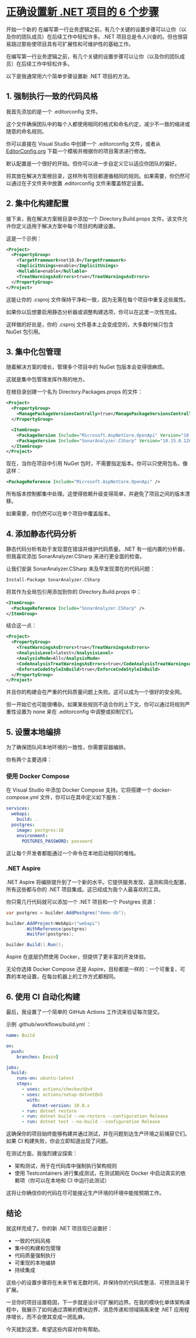# [正确设置新 .NET 项目的 6 个步骤](https://www.milanjovanovic.tech/blog/6-steps-for-setting-up-a-new-dotnet-project-the-right-way)

开始一个新的 在编写第一行业务逻辑之前，有几个关键的设置步骤可以让你（以及你的团队成员）在后续工作中轻松许多。.NET 项目总是令人兴奋的。但也很容易跳过那些使项目具有可扩展性和可维护性的基础工作。

在编写第一行业务逻辑之前，有几个关键的设置步骤可以让你（以及你的团队成员）在后续工作中轻松许多。

以下是我通常用六个简单步骤设置新 .NET 项目的方法。

## 1. 强制执行一致的代码风格

我首先添加的是一个 .editorconfig 文件。

这个文件确保团队中的每个人都使用相同的格式和命名约定，减少不一致的缩进或随意的命名规则。

你可以直接在 Visual Studio 中创建一个 .editorconfig 文件，或者从 [EditorConfig.org](https://editorconfig.org/) 下载一个模板并根据你的项目需求进行修改。

默认配置是一个很好的开始。但你可以进一步自定义它以适应你团队的偏好。

将其放在解决方案根目录，这样所有项目都遵循相同的规则。如果需要，你仍然可以通过在子文件夹中放置 .editorconfig 文件来覆盖特定设置。

## 2. 集中化构建配置

接下来，我在解决方案根目录中添加一个 Directory.Build.props 文件。该文件允许你定义适用于解决方案中每个项目的构建设置。

这是一个示例：

```xml
<Project>
  <PropertyGroup>
    <TargetFramework>net10.0</TargetFramework>
    <ImplicitUsings>enable</ImplicitUsings>
    <Nullable>enable</Nullable>
    <TreatWarningsAsErrors>true</TreatWarningsAsErrors>
  </PropertyGroup>
</Project>
```

这能让你的 .csproj 文件保持干净和一致，因为无需在每个项目中重复这些属性。

如果你以后想要启用静态分析器或调整构建选项，你可以在这里一次性完成。

这样做的好处是，你的 .csproj 文件基本上会变成空的，大多数时候只包含 NuGet 包引用。

## 3. 集中化包管理

随着解决方案的增长，管理多个项目中的 NuGet 包版本会变得很麻烦。

这就是集中包管理发挥作用的地方。

在根目录创建一个名为 Directory.Packages.props 的文件：

```xml
<Project>
  <PropertyGroup>
    <ManagePackageVersionsCentrally>true</ManagePackageVersionsCentrally>
  </PropertyGroup>

  <ItemGroup>
    <PackageVersion Include="Microsoft.AspNetCore.OpenApi" Version="10.0.0" />
    <PackageVersion Include="SonarAnalyzer.CSharp" Version="10.15.0.120848" />
  </ItemGroup>
</Project>
```

现在，当你在项目中引用 NuGet 包时，不需要指定版本。你可以只使用包名，像这样：

```xml
<PackageReference Include="Microsoft.AspNetCore.OpenApi" />
```

所有版本控制都集中处理。这使得依赖升级变得简单，并避免了项目之间的版本漂移。

如果需要，你仍然可以在单个项目中覆盖版本。

## 4. 添加静态代码分析

静态代码分析有助于发现潜在错误并维护代码质量。.NET 有一组内置的分析器，但我喜欢添加 SonarAnalyzer.CSharp 来进行更全面的检查。

让我们安装 SonarAnalyzer.CSharp 来及早发现潜在的代码问题：

```bash
Install-Package SonarAnalyzer.CSharp
```

将其作为全局包引用添加到你的 Directory.Build.props 中：

```xml
<ItemGroup>
  <PackageReference Include="SonarAnalyzer.CSharp" />
</ItemGroup>
```

结合这一点：

```xml
<Project>
  <PropertyGroup>
    <TreatWarningsAsErrors>true</TreatWarningsAsErrors>
    <AnalysisLevel>latest</AnalysisLevel>
    <AnalysisMode>All</AnalysisMode>
    <CodeAnalysisTreatWarningsAsErrors>true</CodeAnalysisTreatWarningsAsErrors>
    <EnforceCodeStyleInBuild>true</EnforceCodeStyleInBuild>
  </PropertyGroup>
</Project>
```

并且你的构建会在严重的代码质量问题上失败。这可以成为一个很好的安全网。

但一开始它也可能很嘈杂。如果某些规则不适合你的上下文，你可以通过将规则严重性设置为 none 来在 .editorconfig 中调整或抑制它们。

## 5. 设置本地编排

为了确保团队间本地环境的一致性，你需要容器编排。

你有两个主要选择：

### 使用 Docker Compose

在 Visual Studio 中添加 Docker Compose 支持。它将搭建一个 docker-compose.yml 文件，你可以在其中定义如下服务：

```yaml
services:
  webapi:
    build: .
  postgres:
    image: postgres:18
    environment:
      POSTGRES_PASSWORD: password
```

这让每个开发者都能通过一个命令在本地启动相同的堆栈。

### .NET Aspire

.NET Aspire 将编排提升到了一个新的水平。它提供服务发现、遥测和简化配置，所有这些都与你的 .NET 项目集成。这已经成为我个人最喜欢的工具。

你只需几行代码就可以添加一个 .NET 项目和一个 Postgres 资源：

```csharp
var postgres = builder.AddPostgres("demo-db");

builder.AddProject<WebApi>("webapi")
       .WithReference(postgres)
       .WaitFor(postgres);

builder.Build().Run();
```

Aspire 在底层仍然使用 Docker，但提供了更丰富的开发体验。

无论你选择 Docker Compose 还是 Aspire，目标都是一样的：一个可重复、可靠的本地设置，在每台机器上的工作方式都相同。

## 6. 使用 CI 自动化构建

最后，我设置了一个简单的 GitHub Actions 工作流来验证每次提交。

示例 .github/workflows/build.yml ：

```yaml
name: Build

on:
  push:
    branches: [main]

jobs:
  build:
    runs-on: ubuntu-latest
    steps:
      - uses: actions/checkout@v4
      - uses: actions/setup-dotnet@v5
        with:
          dotnet-version: 10.0.x
      - run: dotnet restore
      - run: dotnet build --no-restore --configuration Release
      - run: dotnet test --no-build --configuration Release
```

这确保你的项目始终能够构建并通过测试，并在问题到达生产环境之前捕获它们。如果 CI 构建失败，你会立即知道出现了问题。

在测试方面，我强烈建议探索：

- 架构测试，用于在代码库中强制执行架构规则
- 使用 Testcontainers 进行集成测试，在测试期间在 Docker 中启动真实的依赖项（你可以在本地和 CI 中运行此测试）

这将让你确信你的代码在尽可能接近生产环境的环境中能按预期工作。

## 结论

就这样完成了。你的新 .NET 项目现已设置好：

- 一致的代码风格
- 集中的构建和包管理
- 代码质量强制执行
- 可重现的本地编排
- 持续集成

这些小的设置步骤将在未来节省无数时间，并保持你的代码库整洁、可预测且易于扩展。

一旦你的项目设置稳固，下一步就是设计可扩展的边界。在我的模块化单体架构课程中，我展示了如何通过清晰的模块边界、消息传递和领域隔离来使 .NET 应用程序增长，而不会使其变成一团乱麻。

今天就到这里。希望这些内容对你有帮助。
